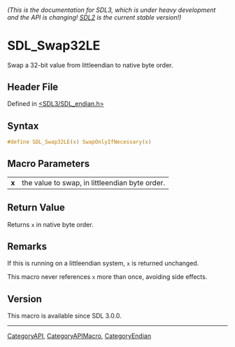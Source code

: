 ###### (This is the documentation for SDL3, which is under heavy development and the API is changing! [SDL2](https://wiki.libsdl.org/SDL2/) is the current stable version!)
# SDL_Swap32LE

Swap a 32-bit value from littleendian to native byte order.

## Header File

Defined in [<SDL3/SDL_endian.h>](https://github.com/libsdl-org/SDL/blob/main/include/SDL3/SDL_endian.h)

## Syntax

```c
#define SDL_Swap32LE(x) SwapOnlyIfNecessary(x)
```

## Macro Parameters

|           |                                                |
| --------- | ---------------------------------------------- |
| **x**     | the value to swap, in littleendian byte order. |

## Return Value

Returns `x` in native byte order.

## Remarks

If this is running on a littleendian system, `x` is returned unchanged.

This macro never references `x` more than once, avoiding side effects.

## Version

This macro is available since SDL 3.0.0.

----
[CategoryAPI](CategoryAPI), [CategoryAPIMacro](CategoryAPIMacro), [CategoryEndian](CategoryEndian)

